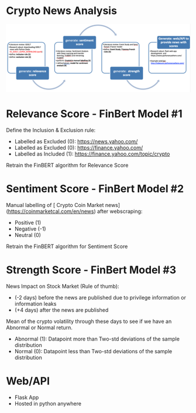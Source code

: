 # Crypto News Analysis


![Overview](assets/overview.png)



# Relevance Score - FinBert Model #1
Define the Inclusion & Exclusion rule:
- Labelled as Excluded (0): https://news.yahoo.com/
- Labelled as Excluded (0): https://finance.yahoo.com/
- Labelled as Included (1): https://finance.yahoo.com/topic/crypto

Retrain the FinBERT algorithm for Relevance Score


# Sentiment Score - FinBert Model #2
Manual labelling of [ Crypto Coin Market news] (https://coinmarketcal.com/en/news) after webscraping:
- Positive (1)
- Negative (-1)
- Neutral (0)

Retrain the FinBERT algorithm for Sentiment Score

# Strength Score - FinBert Model #3
News Impact on Stock Market (Rule of thumb):
- (-2 days) before the news are published due to privilege information or information leaks
- (+4 days) after the news are published

Mean of the crypto volatility through these days to see if we have an Abnormal or Normal return.
- Abnormal (1): Datapoint more than Two-std deviations of the sample distribution
- Normal (0): Datapoint less than Two-std deviations of the sample distribution

# Web/API

- Flask App
- Hosted in python anywhere
